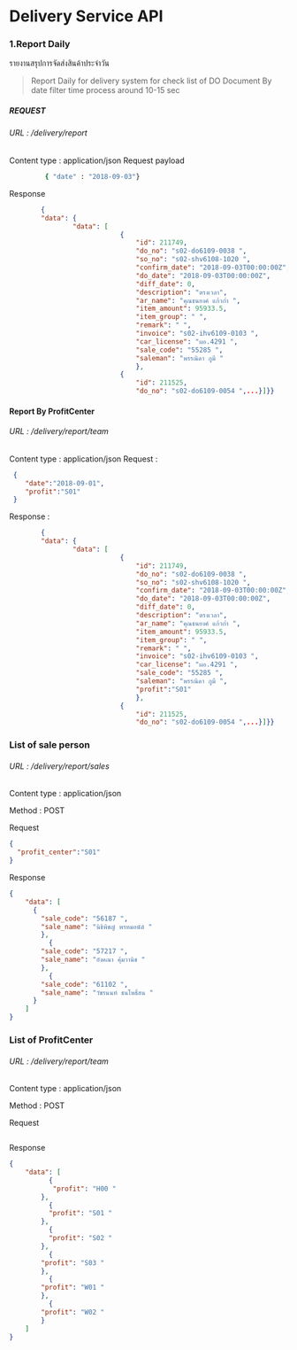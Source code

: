 # Delivery Service API 
### 1.Report Daily
 รายงานสรุปการจัดส่งสินค้าประจำวัน 
 
 > Report Daily for delivery system for check list of DO Document By date filter
 > time process around 10-15 sec 

##### REQUEST 
###### URL : /delivery/report
Content type : application/json
Request payload

```sh
         { "date" : "2018-09-03"}
```

Response 
```json 
        {
        "data": {
                "data": [
                            {
                                "id": 211749,
                                "do_no": "s02-do6109-0038 ",
                                "so_no": "s02-shv6108-1020 ",
                                "confirm_date": "2018-09-03T00:00:00Z",
                                "do_date": "2018-09-03T00:00:00Z",
                                "diff_date": 0,
                                "description": "ตรงเวลา",
                                "ar_name": "คุณธนยงค์ แก้วก่ำ ",
                                "item_amount": 95933.5,
                                "item_group": " ",
                                "remark": " ",
                                "invoice": "s02-ihv6109-0103 ",
                                "car_license": "ผอ.4291 ",
                                "sale_code": "55285 ",
                                "saleman": "พรรณิดา ภูมี "
                                },
                            {
                                "id": 211525,
                                "do_no": "s02-do6109-0054 ",...}]}}
```


#### Report By ProfitCenter 
###### URL : /delivery/report/team
Content type : application/json
Request :

```json
 { 
    "date":"2018-09-01",
    "profit":"S01"
 }
```

Response :
```json 
        {
        "data": {
                "data": [
                            {
                                "id": 211749,
                                "do_no": "s02-do6109-0038 ",
                                "so_no": "s02-shv6108-1020 ",
                                "confirm_date": "2018-09-03T00:00:00Z",
                                "do_date": "2018-09-03T00:00:00Z",
                                "diff_date": 0,
                                "description": "ตรงเวลา",
                                "ar_name": "คุณธนยงค์ แก้วก่ำ ",
                                "item_amount": 95933.5,
                                "item_group": " ",
                                "remark": " ",
                                "invoice": "s02-ihv6109-0103 ",
                                "car_license": "ผอ.4291 ",
                                "sale_code": "55285 ",
                                "saleman": "พรรณิดา ภูมี ",
                                "profit":"S01"
                                },
                            {
                                "id": 211525,
                                "do_no": "s02-do6109-0054 ",...}]}}
```

### List of sale person
###### URL : /delivery/report/sales
Content type : application/json

Method : POST

Request 

```json
{
  "profit_center":"S01"
}
```

Response 

```json
{
    "data": [
      {
        "sale_code": "56187 ",
        "sale_name": "นิธิพิชญ์ พรหมอนัต์ "
        },
          {
        "sale_code": "57217 ",
        "sale_name": "อังคณา คุ้มวานิช "
        },
          {
        "sale_code": "61102 ",
        "sale_name": "วัชรนนท์ ธนโพธิ์สน "
      }
    ]
}
```


### List of ProfitCenter
###### URL : /delivery/report/team
Content type : application/json

Method : POST

Request 

```json

```

Response 

```json
{
    "data": [
          {
           "profit": "H00 "
        },
          {
          "profit": "S01 "
        },
          {
          "profit": "S02 "
        },
          {
        "profit": "S03 "
        },
          {
        "profit": "W01 "
        },
          {
        "profit": "W02 "
        }
    ]
}
```
